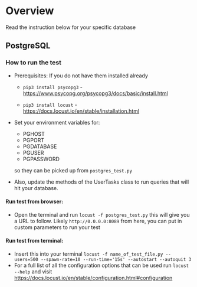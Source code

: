 # Overview

Read the instruction below for your specific database

## PostgreSQL
### How to run the test
- Prerequisites:
    If you do not have them installed already
    - `pip3 install psycopg3` - https://www.psycopg.org/psycopg3/docs/basic/install.html

    - `pip3 install locust` - https://docs.locust.io/en/stable/installation.html

- Set your environment variables for: 
    - PGHOST
    - PGPORT
    - PGDATABASE
    - PGUSER
    - PGPASSWORD

    so they can be picked up from `postgres_test.py`

- Also, update the methods of the UserTasks class to run queries that will hit your database.

#### Run test from browser:
- Open the terminal and run `locust -f postgres_test.py` this will give you a URL to follow. Likely `http://0.0.0.0:8089` from here, you can put in custom parameters to run your test

#### Run test from terminal:

- Insert this into your terminal `locust -f name_of_test_file.py --users=500 --spawn-rate=10 --run-time='15s' --autostart --autoquit 3`
- For a full list of all the configuration options that can be used run `locust --help` and visit https://docs.locust.io/en/stable/configuration.html#configuration

